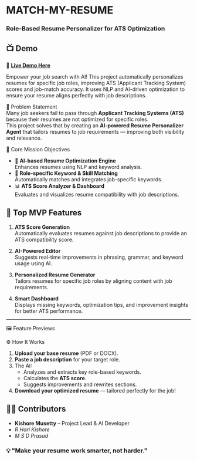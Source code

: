 #  MATCH-MY-RESUME  
### Role-Based Resume Personalizer for ATS Optimization 
## 📺 Demo  

🔗 **[Live Demo Here](YOUR_DEMO_LINK_HERE)**  

Empower your job search with AI!
This project automatically personalizes resumes for specific job roles, improving ATS (Applicant Tracking System) scores and job-match accuracy. It uses NLP and AI-driven optimization to ensure your resume aligns perfectly with job descriptions.

 🧩 Problem Statement  
Many job seekers fail to pass through **Applicant Tracking Systems (ATS)** because their resumes are not optimized for specific roles.  
This project solves that by creating an **AI-powered Resume Personalizer Agent** that tailors resumes to job requirements — improving both visibility and relevance.


 🎯 Core Mission Objectives  
- 🤖 **AI-based Resume Optimization Engine**  
  Enhances resumes using NLP and keyword analysis.  
- 🧩 **Role-specific Keyword & Skill Matching**  
  Automatically matches and integrates job-specific keywords.  
- 📊 **ATS Score Analyzer & Dashboard**  
  Evaluates and visualizes resume compatibility with job descriptions.  


## 🧠 Top MVP Features  

 1. **ATS Score Generation**  
Automatically evaluates resumes against job descriptions to provide an ATS compatibility score.  

 2. **AI-Powered Editor**  
Suggests real-time improvements in phrasing, grammar, and keyword usage using AI.  

 3. **Personalized Resume Generator**  
Tailors resumes for specific job roles by aligning content with job requirements.  

 4. **Smart Dashboard**  
Displays missing keywords, optimization tips, and improvement insights for better ATS performance.  

---

 🖼️ Feature Previews  





⚙️ How It Works  

1. **Upload your base resume** (PDF or DOCX).  
2. **Paste a job description** for your target role.  
3. The AI:  
   - Analyzes and extracts key role-based keywords.  
   - Calculates the **ATS score**.  
   - Suggests improvements and rewrites sections.  
4. **Download your optimized resume** — tailored perfectly for the job!  



## 🧑‍💻 Contributors  
- **Kishore Musetty** – Project Lead & AI Developer  
- *R Hari Kishore*
- *M S D Prasad*

### 💡 "Make your resume work smarter, not harder."
